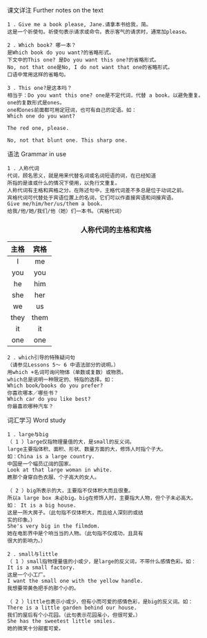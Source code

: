 课文详注 Further notes on the text
```text
1 ．Give me a book please, Jane.请拿本书给我，简。 
这是一个祈使句。祈使句表示请求或命令。表示客气的请求时，通常加please。 

2 ．Which book? 哪一本？ 
是Which book do you want?的省略形式。
下文中的This one? 是Do you want this one?的省略形式。
No, not that one是No, I do not want that one的省略形式。
口语中常用这样的省略句。 

3 ．This one?是这本吗？ 
相当于：Do you want this one? one是不定代词，代替 a book，以避免重复。
one的复数形式是ones。
one和ones前面都可用定冠词，也可有自己的定语。如： 
Which one do you want? 

The red one, please. 

No, not that blunt one. This sharp one. 
```
语法 Grammar in use 
```
1 ．人称代词 
代词，顾名思义，就是用来代替名词或名词短语的词，在已经知道 
所指的是谁或什么的情况下使用，以免行文重复。
人称代词有主格和宾格之分。在陈述句中，主格代词差不多总是位于动词之前。
宾格代词可代替处于宾语位置上的名词，它们可以作直接宾语和间接宾语。 
Give me/him/her/us/them a book. 
给我/他/她/我们/他（她）们一本书。（宾格代词） 
```
<div style="text-align: center;">

### 人称代词的主格和宾格

| 主格 | 宾格 |
| :---: | :---: |
| I | me |
| you | you |
| he | him |
| she | her |
| we | us |
| they | them |
| it | it |
| one | one |

</div>

```
2 ．which引导的特殊疑问句 
（请参见Lessons 5～ 6 中语法部分的说明。） 
用which +名词可询问物体（单数或复数）或物质。
which总是说明一种限定的、特指的选择。如： 
Which book/books do you prefer? 
你喜欢哪本／哪些书？ 
Which car do you like best? 
你最喜欢哪种汽车？ 
```
词汇学习 Word study
```
1 ．large与big 
（ 1 ）large仅指物理量值的大，是small的反义词。
large主要指体积、面积、形状、数量方面的大，修饰人时指个子大。 
如：China is a large country. 
中国是一个幅员辽阔的国家。 
Look at that large woman in white. 
瞧那个身穿白色衣服、个子高大的女人。 

（ 2 ）big所表示的大，主要指不仅体积大而且很重。
所以a large box 未必big。big在修饰人时，主要指大人物，但个子未必高大。
如： It is a big house. 
这是一所大房子。（此句指不仅体积大，而且给人深刻的或结 
实的印象。） 
She's very big in the filmdom. 
她在电影界中是个响当当的人物。（此句指不仅成功，且具有 
很大的影响力。） 

2 ．small与little 
（ 1 ）small指物理量值的小或少，是large的反义词，不带什么感情色彩。如： 
It is a small factory. 
这是一个小工厂。 
I want the small one with the yellow handle. 
我想要带黄色把手的那个小的。 

（ 2 ）little也表示小或少，但有小而可爱的感情色彩，是big的反义词。如： 
There is a little garden behind our house. 
我们的屋后有个小花园。（此句表示花园虽小，但很可爱。） 
She has the sweetest little smiles. 
她的微笑十分甜蜜可爱。 
```